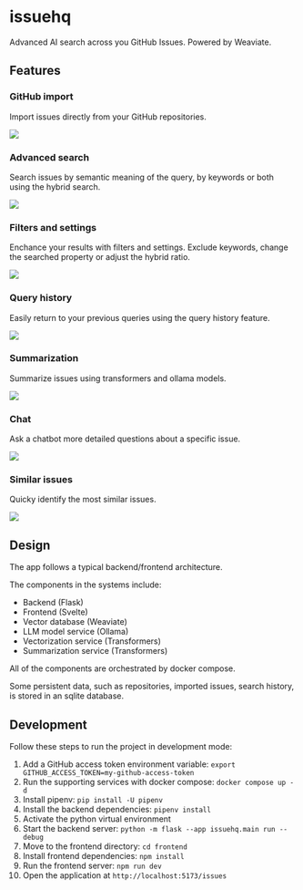 # issuehq
Advanced AI search across you GitHub Issues. Powered by Weaviate.

## Features

### GitHub import

Import issues directly from your GitHub repositories.

![](https://github.com/ktyborowski/issuehq/blob/main/demosimport-demo.gif)

### Advanced search

Search issues by semantic meaning of the query, by keywords or both using the hybrid search.

![](https://github.com/ktyborowski/issuehq/blob/main/demos/search-demo.gif)

### Filters and settings

Enchance your results with filters and settings. Exclude keywords, change the searched property or adjust the hybrid ratio.

![](https://github.com/ktyborowski/issuehq/blob/main/demos/settings-filters-demo.gif)

### Query history

Easily return to your previous queries using the query history feature.

![](https://github.com/ktyborowski/issuehq/blob/main/demos/history-demo.gif)


### Summarization

Summarize issues using transformers and ollama models.

![](https://github.com/ktyborowski/issuehq/blob/main/demos/summary-demo.gif)

### Chat

Ask a chatbot more detailed questions about a specific issue.

![](https://github.com/ktyborowski/issuehq/blob/main/demos/chat-demo.gif)


### Similar issues

Quicky identify the most similar issues.

![](https://github.com/ktyborowski/issuehq/blob/main/demos/similar-issues-demo.gif)

## Design

The app follows a typical backend/frontend architecture.

The components in the systems include:

- Backend (Flask)
- Frontend (Svelte)
- Vector database (Weaviate)
- LLM model service (Ollama)
- Vectorization service (Transformers)
- Summarization service (Transformers)

All of the components are orchestrated by docker compose.

Some persistent data, such as repositories, imported issues, search history, is stored in an sqlite database.

## Development

Follow these steps to run the project in development mode:

1. Add a GitHub access token environment variable: `export GITHUB_ACCESS_TOKEN=my-github-access-token`
2. Run the supporting services with docker compose: `docker compose up -d`
3. Install pipenv: `pip install -U pipenv`
4. Install the backend dependencies: `pipenv install`
5. Activate the python virtual environment
6. Start the backend server: `python -m flask --app issuehq.main run --debug`
7. Move to the frontend directory: `cd frontend`
8. Install frontend dependencies: `npm install`
9. Run the frontend server: `npm run dev`
10. Open the application at `http://localhost:5173/issues`
